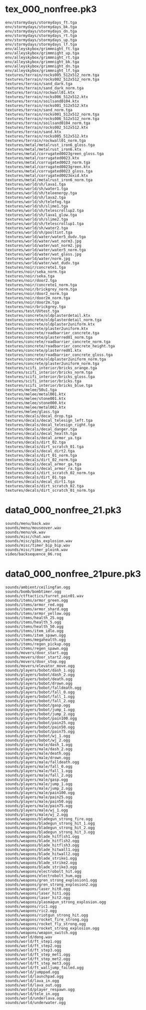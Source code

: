 # tex_000_nonfree.pk3

	env/stormydays/stormydays_ft.tga
	env/stormydays/stormydays_bk.tga
	env/stormydays/stormydays_dn.tga
	env/stormydays/stormydays_rt.tga
	env/stormydays/stormydays_up.tga
	env/stormydays/stormydays_lf.tga
	env/alleyskybox/grimmnight_ft.tga
	env/alleyskybox/grimmnight_up.tga
	env/alleyskybox/grimmnight_rt.tga
	env/alleyskybox/grimmnight_bk.tga
	env/alleyskybox/grimmnight_dn.tga
	env/alleyskybox/grimmnight_lf.tga
	textures/terrain/rocks005_512x512_norm.tga
	textures/terrain/rocks002_512x512_norm.tga
	textures/terrain/sand_dark.tga
	textures/terrain/sand_dark_norm.tga
	textures/terrain/rockwall01.ktx
	textures/terrain/rocks006_512x512.ktx
	textures/terrain/soilsand0104.ktx
	textures/terrain/rocks001_512x512.ktx
	textures/terrain/sand_norm.tga
	textures/terrain/rocks001_512x512_norm.tga
	textures/terrain/rocks006_512x512_norm.tga
	textures/terrain/soilsand0104_norm.tga
	textures/terrain/rocks002_512x512.ktx
	textures/terrain/sand.ktx
	textures/terrain/rocks005_512x512.ktx
	textures/terrain/rockwall01_norm.tga
	textures/metal/metalrust_iron6_gloss.tga
	textures/metal/metalrust_iron6.ktx
	textures/metal/corrugated0023green_gloss.tga
	textures/metal/corrugated0023.ktx
	textures/metal/corrugated0023_norm.tga
	textures/metal/corrugated0023green.ktx
	textures/metal/corrugated0023_gloss.tga
	textures/metal/corrugated0023oxid.ktx
	textures/metal/metalrust_iron6_norm.tga
	textures/world/sh/lava1.tga
	textures/world/sh/water1.tga
	textures/world/sh/teleenergy.tga
	textures/world/sh/lava2.tga
	textures/world/sh/telefog.tga
	textures/world/sh/slime1.tga
	textures/world/sh/telescrollup2.tga
	textures/world/sh/lava1_glow.tga
	textures/world/sh/slime2.tga
	textures/world/sh/telescrollup1.tga
	textures/world/sh/water2.tga
	textures/world/sh/pooltint.tga
	textures/world/water/water5_dudv.tga
	textures/world/water/wat_norm3.jpg
	textures/world/water/wat_norm2.jpg
	textures/world/water/water5_norm.tga
	textures/world/water/wat_gloss.jpg
	textures/world/water/norm.jpg
	textures/world/water/wat_dudv.tga
	textures/noir/concrete1.tga
	textures/noir/seka_norm.tga
	textures/noir/seka.tga
	textures/noir/door2.tga
	textures/noir/concrete1_norm.tga
	textures/noir/brickgrey_norm.tga
	textures/noir/door2_norm.tga
	textures/noir/door2m_norm.tga
	textures/noir/door2m.tga
	textures/noir/brickgrey.tga
	textures/test/UVtest.tga
	textures/concrete/oldplasterdetail.ktx
	textures/concrete/oldplasterdetail_norm.tga
	textures/concrete/oldplaster2uniform.ktx
	textures/concrete/plaster2uniform.ktx
	textures/concrete/roadbarrier_concrete.tga
	textures/concrete/plasterred01_norm.tga
	textures/concrete/roadbarrier_concrete_norm.tga
	textures/concrete/roadbarrier_concrete_height.tga
	textures/concrete/plasterred01.ktx
	textures/concrete/roadbarrier_concrete_gloss.tga
	textures/concrete/oldplaster2uniform_norm.tga
	textures/concrete/plaster2uniform_norm.tga
	textures/scifi_interior/bricks_orange.tga
	textures/scifi_interior/bricks_norm.tga
	textures/scifi_interior/bricks_gloss.tga
	textures/scifi_interior/bricks.tga
	textures/scifi_interior/bricks_blue.tga
	textures/melee/50u1.tga
	textures/melee/metal001.ktx
	textures/melee/stone001.ktx
	textures/melee/stone000.ktx
	textures/melee/metal002.ktx
	textures/melee/glass.tga
	textures/decals/decal_drop.tga
	textures/decals/decal_telesign_left.tga
	textures/decals/decal_telesign_right.tga
	textures/decals/decal_danger.tga
	textures/decals/decal_health.tga
	textures/decals/decal_armor_ya.tga
	textures/decals/dirt_02.tga
	textures/decals/dirt_scratch_01.tga
	textures/decals/decal_dirt2.tga
	textures/decals/dirt_01_norm.tga
	textures/decals/dirt_02_norm.tga
	textures/decals/decal_armor_ga.tga
	textures/decals/decal_armor_ra.tga
	textures/decals/dirt_scratch_02_norm.tga
	textures/decals/dirt_01.tga
	textures/decals/decal_dirt1.tga
	textures/decals/dirt_scratch_02.tga
	textures/decals/dirt_scratch_01_norm.tga


# data0_000_nonfree_21.pk3

	sounds/menu/back.wav
	sounds/menu/mouseover.wav
	sounds/menu/ok.wav
	sounds/misc/chat.wav
	sounds/misc/gibs_explosion.wav
	sounds/misc/timer_bip_bip.wav
	sounds/misc/timer_ploink.wav
	video/backsequence_06.roq


# data0_000_nonfree_21pure.pk3

	sounds/ambient/ceilingfan.ogg
	sounds/bomb/bombtimer.ogg
	sounds/ctftactics/turret_pain01.wav
	sounds/items/armor_green.ogg
	sounds/items/armor_red.ogg
	sounds/items/armor_shard.ogg
	sounds/items/armor_yellow.ogg
	sounds/items/health_25.ogg
	sounds/items/health_5.ogg
	sounds/items/health_50.ogg
	sounds/items/item_idle.ogg
	sounds/items/item_spawn.ogg
	sounds/items/megahealth.ogg
	sounds/items/regen_pickup.ogg
	sounds/items/regen_spawn.ogg
	sounds/movers/door_start.ogg
	sounds/movers/door_start2.ogg
	sounds/movers/door_stop.ogg
	sounds/movers/elevator_move.ogg
	sounds/players/bobot/dash_1.ogg
	sounds/players/bobot/dash_2.ogg
	sounds/players/bobot/death.ogg
	sounds/players/bobot/drown.ogg
	sounds/players/bobot/falldeath.ogg
	sounds/players/bobot/fall_0.ogg
	sounds/players/bobot/fall_1.ogg
	sounds/players/bobot/fall_2.ogg
	sounds/players/bobot/gasp.ogg
	sounds/players/bobot/jump_1.ogg
	sounds/players/bobot/jump_2.ogg
	sounds/players/bobot/pain100.ogg
	sounds/players/bobot/pain25.ogg
	sounds/players/bobot/pain50.ogg
	sounds/players/bobot/pain75.ogg
	sounds/players/bobot/wj_1.ogg
	sounds/players/bobot/wj_2.ogg
	sounds/players/male/dash_1.ogg
	sounds/players/male/dash_2.ogg
	sounds/players/male/death.ogg
	sounds/players/male/drown.ogg
	sounds/players/male/falldeath.ogg
	sounds/players/male/fall_0.ogg
	sounds/players/male/fall_1.ogg
	sounds/players/male/fall_2.ogg
	sounds/players/male/gasp.ogg
	sounds/players/male/jump_1.ogg
	sounds/players/male/jump_2.ogg
	sounds/players/male/pain100.ogg
	sounds/players/male/pain25.ogg
	sounds/players/male/pain50.ogg
	sounds/players/male/pain75.ogg
	sounds/players/male/wj_1.ogg
	sounds/players/male/wj_2.ogg
	sounds/weapons/bladegun_strong_fire.ogg
	sounds/weapons/bladegun_strong_hit_1.ogg
	sounds/weapons/bladegun_strong_hit_2.ogg
	sounds/weapons/bladegun_strong_hit_3.ogg
	sounds/weapons/blade_hitflsh1.ogg
	sounds/weapons/blade_hitflsh2.ogg
	sounds/weapons/blade_hitflsh3.ogg
	sounds/weapons/blade_hitwall1.ogg
	sounds/weapons/blade_hitwall2.ogg
	sounds/weapons/blade_strike1.ogg
	sounds/weapons/blade_strike2.ogg
	sounds/weapons/blade_strike3.ogg
	sounds/weapons/electrobolt_hit.ogg
	sounds/weapons/electrobolt_hum.ogg
	sounds/weapons/gren_strong_explosion1.ogg
	sounds/weapons/gren_strong_explosion2.ogg
	sounds/weapons/laser_hit0.ogg
	sounds/weapons/laser_hit1.ogg
	sounds/weapons/laser_hit2.ogg
	sounds/weapons/plasmagun_strong_explosion.ogg
	sounds/weapons/ric1.ogg
	sounds/weapons/ric2.ogg
	sounds/weapons/riotgun_strong_hit.ogg
	sounds/weapons/rocket_fire_strong.ogg
	sounds/weapons/rocket_fly_strong.ogg
	sounds/weapons/rocket_strong_explosion.ogg
	sounds/weapons/weapon_switch.ogg
	sounds/world/dong.wav
	sounds/world/ft_step1.ogg
	sounds/world/ft_step2.ogg
	sounds/world/ft_step3.ogg
	sounds/world/ft_step_met1.ogg
	sounds/world/ft_step_met2.ogg
	sounds/world/ft_step_met3.ogg
	sounds/world/ft_walljump_failed.ogg
	sounds/world/jumppad.ogg
	sounds/world/launchpad.ogg
	sounds/world/lava_in.ogg
	sounds/world/lava_out.ogg
	sounds/world/player_respawn.ogg
	sounds/world/tele_in.ogg
	sounds/world/underlava.ogg
	sounds/world/underwater.ogg
